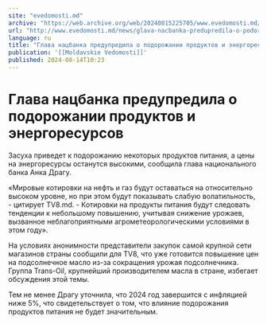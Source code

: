 ```yaml
---
site: "evedomosti.md"
archive: "https://web.archive.org/web/20240815225705/www.evedomosti.md/news/glava-nacbanka-predupredila-o-podorozhanii-produktov-i-energ"
url: "http://www.evedomosti.md/news/glava-nacbanka-predupredila-o-podorozhanii-produktov-i-energ"
language: ru
title: "Глава нацбанка предупредила о подорожании продуктов и энергоресурсов"
publication: '[[Moldavskie Vedomosti]]'
published: 2024-08-14T10:23
---
```


# Глава нацбанка предупредила о подорожании продуктов и энергоресурсов

Засуха приведет к подорожанию некоторых продуктов питания, а цены на энергоресурсы останутся высокими, сообщила глава национального банка Анка Драгу.

«Мировые котировки на нефть и газ будут оставаться на относительно высоком уровне, но при этом будут показывать слабую волатильность, - цитирует TV8.md. - Котировки на продукты питания будут следовать тенденции к небольшому повышению, учитывая снижение урожаев, вызванное неблагоприятными агрометеорологическими условиями в этом году».

На условиях анонимности представители закупок самой крупной сети магазинов страны сообщили для TV8, что уже готовится повышение цен на подсолнечное масло из-за сокращения урожая подсолнечника. Группа Trans-Oil, крупнейший производителем масла в стране, избегает обсуждения этой темы.

Тем не менее Драгу уточнила, что 2024 год завершится с инфляцией ниже 5%, что свидетельствует о том, что влияние подорожания продуктов питания не будет значительным.